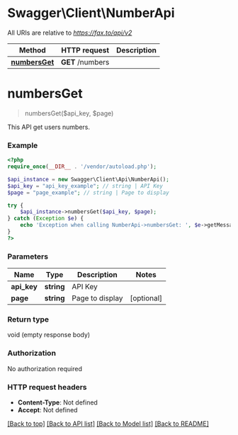 # Swagger\Client\NumberApi

All URIs are relative to *https://fax.to/api/v2*

Method | HTTP request | Description
------------- | ------------- | -------------
[**numbersGet**](NumberApi.md#numbersGet) | **GET** /numbers | 


# **numbersGet**
> numbersGet($api_key, $page)



This API get users numbers.

### Example
```php
<?php
require_once(__DIR__ . '/vendor/autoload.php');

$api_instance = new Swagger\Client\Api\NumberApi();
$api_key = "api_key_example"; // string | API Key
$page = "page_example"; // string | Page to display

try {
    $api_instance->numbersGet($api_key, $page);
} catch (Exception $e) {
    echo 'Exception when calling NumberApi->numbersGet: ', $e->getMessage(), PHP_EOL;
}
?>
```

### Parameters

Name | Type | Description  | Notes
------------- | ------------- | ------------- | -------------
 **api_key** | **string**| API Key |
 **page** | **string**| Page to display | [optional]

### Return type

void (empty response body)

### Authorization

No authorization required

### HTTP request headers

 - **Content-Type**: Not defined
 - **Accept**: Not defined

[[Back to top]](#) [[Back to API list]](../../README.md#documentation-for-api-endpoints) [[Back to Model list]](../../README.md#documentation-for-models) [[Back to README]](../../README.md)

